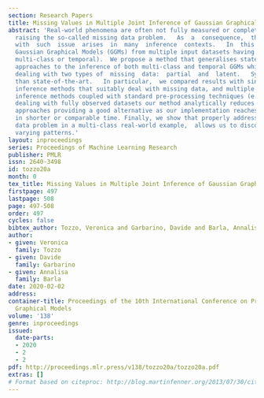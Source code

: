 ```yaml
---
section: Research Papers
title: Missing Values in Multiple Joint Inference of Gaussian Graphical Models
abstract: 'Real-world phenomena are often not fully measured or completely observable,
  raising the so-called missing data problem.   As  a  consequence,  the  need  of  developing  ad-hoc  techniques  that  cope
  with  such  issue  arises  in  many  inference  contexts.   In  this  paper,  we  focus  on  the  inference  of
  Gaussian Graphical Models (GGMs) from multiple input datasets having complex relationships(e.g.
  multi-class or temporal).  We propose a method that generalises state-of-the-art
  approaches to the inference of both multi-class and temporal GGMs while naturally
  dealing with two types of  missing  data:  partial  and  latent.   Synthetic  experiments  show  that  our  performance  is  better
  than state-of-the-art.   In particular,  we compared results with single network
  inference methods that suitably deal with missing data, and multiple joint network
  inference methods coupled with standard pre-processing techniques (e.g. imputing).   When
  dealing with fully observed datasets our method analytically reduces to state-of-the-art
  approaches providing a good alternative as our implementation reaches convergence
  in shorter or comparable time. Finally, we show that properly addressing the missing
  data problem in a multi-class real-world example,  allows us to discover interesting
  varying patterns.'
layout: inproceedings
series: Proceedings of Machine Learning Research
publisher: PMLR
issn: 2640-3498
id: tozzo20a
month: 0
tex_title: Missing Values in Multiple Joint Inference of Gaussian Graphical Models
firstpage: 497
lastpage: 508
page: 497-508
order: 497
cycles: false
bibtex_author: Tozzo, Veronica and Garbarino, Davide and Barla, Annalisa
author:
- given: Veronica
  family: Tozzo
- given: Davide
  family: Garbarino
- given: Annalisa
  family: Barla
date: 2020-02-02
address: 
container-title: Proceedings of the 10th International Conference on Probabilistic
  Graphical Models
volume: '138'
genre: inproceedings
issued:
  date-parts:
  - 2020
  - 2
  - 2
pdf: http://proceedings.mlr.press/v138/tozzo20a/tozzo20a.pdf
extras: []
# Format based on citeproc: http://blog.martinfenner.org/2013/07/30/citeproc-yaml-for-bibliographies/
---
```


